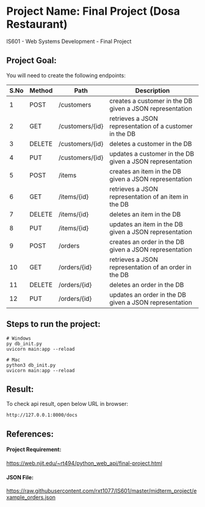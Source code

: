 # Project Name: Final Project (Dosa Restaurant)

IS601 - Web Systems Development - Final Project

## Project Goal:

You will need to create the following endpoints:

| S.No | Method | Path            | Description                                              |
| ---- | ------ | --------------- | -------------------------------------------------------- |
| 1    | POST   | /customers      | creates a customer in the DB given a JSON representation |
| 2    | GET    | /customers/{id} | retrieves a JSON representation of a customer in the DB  |
| 3    | DELETE | /customers/{id} | deletes a customer in the DB                             |
| 4    | PUT    | /customers/{id} | updates a customer in the DB given a JSON representation |
| 5    | POST   | /items          | creates an item in the DB given a JSON representation    |
| 6    | GET    | /items/{id}     | retrieves a JSON representation of an item in the DB     |
| 7    | DELETE | /items/{id}     | deletes an item in the DB                                |
| 8    | PUT    | /items/{id}     | updates an item in the DB given a JSON representation    |
| 9    | POST   | /orders         | creates an order in the DB given a JSON representation   |
| 10   | GET    | /orders/{id}    | retrieves a JSON representation of an order in the DB    |
| 11   | DELETE | /orders/{id}    | deletes an order in the DB                               |
| 12   | PUT    | /orders/{id}    | updates an order in the DB given a JSON representation   |

## Steps to run the project:

```shell
# Windows
py db_init.py
uvicorn main:app --reload

# Mac
python3 db_init.py
uvicorn main:app --reload
```

## Result:

To check api result, open below URL in browser:

```shell
http://127.0.0.1:8000/docs
```

## References:

#### Project Requirement:

https://web.njit.edu/~rt494/python_web_api/final-project.html

#### JSON File:

https://raw.githubusercontent.com/rxt1077/IS601/master/midterm_project/example_orders.json
